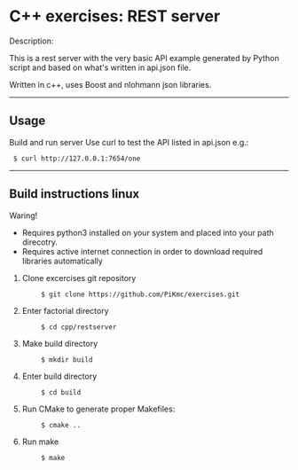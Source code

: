 C++ exercises: REST server
======================

Description:

This is a rest server with the very basic API example generated by Python script 
and based on what's written in api.json file.

Written in c++, uses Boost and nlohmann json libraries.

------------------------
Usage
------------------------

Build and run server
Use curl to test the API listed in api.json e.g.:
```shell
 $ curl http://127.0.0.1:7654/one
```

------------------------
Build instructions linux
------------------------

Waring!

- Requires python3 installed on your system and placed into your path direcotry.
- Requires active internet connection in order to download required libraries automatically

1. Clone excercises git repository
```shell
        $ git clone https://github.com/PiKmc/exercises.git
```
2. Enter factorial directory
```shell
        $ cd cpp/restserver
```
3. Make build directory
```shell
        $ mkdir build
```
4. Enter build directory
```shell
        $ cd build
```
5. Run CMake to generate proper Makefiles:
```shell
        $ cmake ..
```
6. Run make
```shell   
        $ make
```
